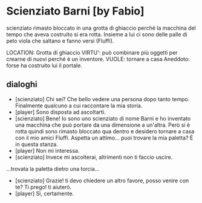 # Scienziato Barni [by Fabio]

scienziato rimasto bloccato in una grotta di ghiaccio perché la macchina del tempo che aveva costruito si era rotta. Insieme a lui ci sono delle palle di pelo viola che saltano e fanno versi (Fluffi).

LOCATION: Grotta di ghiaccio
VIRTU': può combinare più oggetti per crearne di nuovi perché è un inventore.
VUOLE: tornare a casa
Aneddoto: forse ha costruito lui il portale.

## dialoghi

- [scienziato] Chi sei? Che bello vedere una persona dopo tanto tempo. Finalmente qualcuno a cui raccontare la mia storia.
- [player] Sono disposta ad ascoltarti.
- [scienziato] Bene! Io sono uno scienziato di nome Barni e ho inventato una macchina che può portare da una dimensione a un'altra. Però si è rotta quindi sono rimasto bloccato qua dentro e desidero tornare a casa con il mio amici Fluffi. Aspetta un attimo… puoi trovare la mia paletta? È in questa stanza.
- [player] Non mi interessa.
- [scienziato] Invece mi ascolterai, altrimenti non ti faccio uscire.

...trovata la paletta dietro una torcia...

- [scienziato] Grazie! ti devo chiedere un altro favore, posso venire con te? Ti prego! ti aiuterò.
- [player] Sì, certamente.
